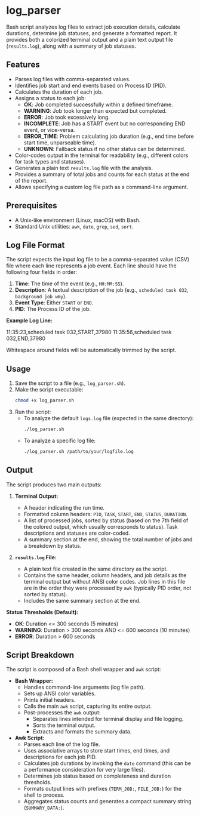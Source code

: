# log_parser

Bash script analyzes log files to extract job execution details, calculate durations, determine job statuses, and generate a formatted report. It provides both a colorized terminal output and a plain text output file (`results.log`), along with a summary of job statuses.

## Features

* Parses log files with comma-separated values.
* Identifies job start and end events based on Process ID (PID).
* Calculates the duration of each job.
* Assigns a status to each job:
    * **OK**: Job completed successfully within a defined timeframe.
    * **WARNING**: Job took longer than expected but completed.
    * **ERROR**: Job took excessively long.
    * **INCOMPLETE**: Job has a START event but no corresponding END event, or vice-versa.
    * **ERROR_TIME**: Problem calculating job duration (e.g., end time before start time, unparseable time).
    * **UNKNOWN**: Fallback status if no other status can be determined.
* Color-codes output in the terminal for readability (e.g., different colors for task types and statuses).
* Generates a plain text `results.log` file with the analysis.
* Provides a summary of total jobs and counts for each status at the end of the report.
* Allows specifying a custom log file path as a command-line argument.

## Prerequisites

* A Unix-like environment (Linux, macOS) with Bash.
* Standard Unix utilities: `awk`, `date`, `grep`, `sed`, `sort`.

## Log File Format

The script expects the input log file to be a comma-separated value (CSV) file where each line represents a job event. Each line should have the following four fields in order:

1.  **Time**: The time of the event (e.g., `HH:MM:SS`).
2.  **Description**: A textual description of the job (e.g., `scheduled task 032`, `background job wmy`).
3.  **Event Type**: Either `START` or `END`.
4.  **PID**: The Process ID of the job.

**Example Log Line:**


11:35:23,scheduled task 032,START,37980
11:35:56,scheduled task 032,END,37980


Whitespace around fields will be automatically trimmed by the script.

## Usage

1.  Save the script to a file (e.g., `log_parser.sh`).
2.  Make the script executable:
    ```bash
    chmod +x log_parser.sh
    ```
3.  Run the script:
    * To analyze the default `logs.log` file (expected in the same directory):
        ```bash
        ./log_parser.sh
        ```
    * To analyze a specific log file:
        ```bash
        ./log_parser.sh /path/to/your/logfile.log
        ```

## Output

The script produces two main outputs:

1.  **Terminal Output:**
    * A header indicating the run time.
    * Formatted column headers: `PID`, `TASK`, `START`, `END`, `STATUS`, `DURATION`.
    * A list of processed jobs, sorted by status (based on the 7th field of the colored output, which usually corresponds to status). Task descriptions and statuses are color-coded.
    * A summary section at the end, showing the total number of jobs and a breakdown by status.

2.  **`results.log` File:**
    * A plain text file created in the same directory as the script.
    * Contains the same header, column headers, and job details as the terminal output but without ANSI color codes. Job lines in this file are in the order they were processed by `awk` (typically PID order, not sorted by status).
    * Includes the same summary section at the end.

**Status Thresholds (Default):**

* **OK**: Duration <= 300 seconds (5 minutes)
* **WARNING**: Duration > 300 seconds AND <= 600 seconds (10 minutes)
* **ERROR**: Duration > 600 seconds

## Script Breakdown

The script is composed of a Bash shell wrapper and  `awk` script:

* **Bash Wrapper:**
    * Handles command-line arguments (log file path).
    * Sets up ANSI color variables.
    * Prints initial headers.
    * Calls the main `awk` script, capturing its entire output.
    * Post-processes the `awk` output:
        * Separates lines intended for terminal display and file logging.
        * Sorts the terminal output.
        * Extracts and formats the summary data.
* **Awk Script:**
    * Parses each line of the log file.
    * Uses associative arrays to store start times, end times, and descriptions for each job PID.
    * Calculates job durations by invoking the `date` command (this can be a performance consideration for very large files).
    * Determines job status based on completeness and duration thresholds.
    * Formats output lines with prefixes (`TERM_JOB:`, `FILE_JOB:`) for the shell to process.
    * Aggregates status counts and generates a compact summary string (`SUMMARY_DATA:`).
